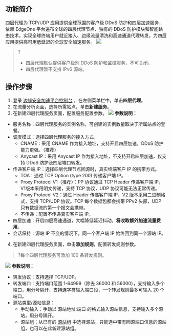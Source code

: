 ## 功能简介
四层代理为 TCP/UDP 应用提供全球范围的客户级 DDoS 防护和四层加速服务，依赖 EdgeOne 平台遍布全球的四层代理节点、独有的 DDoS 防护模块和智能路由技术，实现全球终端用户就近接入、边缘流量清洗和高速通道代理转发，为四层应用提供高可用低延迟的全球安全加速服务。
![](https://qcloudimg.tencent-cloud.cn/raw/19479b8540b5b4b7dd54358a17f44176.png)
>?
>- 四层代理默认提供客户级别 DDoS 防护和监控服务，不可关闭。
>- 四层代理暂不支持 IPv6 源站。

## 操作步骤
1. 登录 [边缘安全加速平台控制台](https://console.cloud.tencent.com/teo) ，在左侧菜单栏中，单击**四层代理**。
2. 在流量分析页面，选择所需站点，单击**新建服务**。
3. 在新建四层代理服务页面，配置服务配置参数。
![](https://qcloudimg.tencent-cloud.cn/raw/d2612e7b3c7f9feec760c4c53a49d926.png)
**参数说明：**
 - 服务名称：四层代理服务的实例名称，可创建的实例数量取决于所属站点的套餐。
 - 调度模式：选择四层代理服务的接入方式。
    - CNAME：采用 CNAME 作为接入地址，支持开启四层加速，DDoS 防护能力更强。（推荐）
    - Anycast IP：采用 Anycast IP 作为接入地址，不支持开启四层加速，仅支持 DDoS 防护及四层端口转发。
 - 传递客户端 IP：选择四层代理节点回源时，真实终端客户 IP 的携带方式。
    - TOA：通过 TCP Option (type 200) 传递客户端 IP。
    - Proxy Protocol V1（推荐）：PP 协议通过 TCP Header 传递客户端 IP，V1版本采用明文传递，支持 TCP 协议，UDP 协议可能无法正常传递。
    - Proxy Protocol V2：通过 Header 传递客户端 IP，V2 版本采用二进制格式，支持 TCP/UDP 协议。TCP 每个数据包都会携带 PPv2 头部，UDP 只有数据流的第一个报文会携带。
    - 不传递：配置不传递真实客户端 IP。
 - 四层加速：开启四层高速通道，大幅降低延迟抖动。**将收取额外加速流量费用**。
 - 会话保持：源站 IP 不变的情况下，同一个客户端 IP 始终回到同一个源站 IP。
4. 在新建四层代理服务页面，单击**添加规则**，配置转发规则参数。
>?每个四层代理服务可添加 100 条转发规则。
>
 ![](https://qcloudimg.tencent-cloud.cn/raw/685de70aeb82c24416e67c2740061e41.png)
**参数说明：**
 - 转发协议：支持选择 TCP/UDP。
 - 转发端口：支持端口范围 1-64999（除去 36000 和 56000），支持输入多个端口，用分号隔开，支持连字符输入端口段，一个转发规则最多可输入 20 个端口。
 - 源站类型/源站信息：
    - 手动输入：手动以 源站地址:端口 的格式输入源站信息，支持输入多个源站，用分号隔开。
    - 源站组：从已有的 [源站组](https://cloud.tencent.com/document/product/1552/70904) 中选择源站，只能选中带有回源端口信息的源站组，也可以在此新建源站组。
